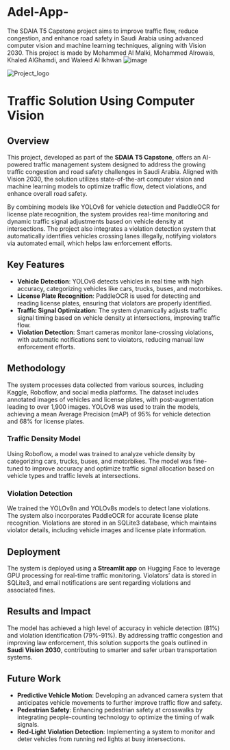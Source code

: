 # Adel-App-
The SDAIA T5 Capstone project aims to improve traffic flow, reduce congestion, and enhance road safety in Saudi Arabia using advanced computer vision and machine learning techniques, aligning with Vision 2030. This project is made by Mohammed Al Malki, Mohammed Alrowais, 
Khaled AlGhamdi, and Waleed Al Ikhwan
![image](https://github.com/user-attachments/assets/5c7a38d3-844a-4e60-90fb-aff2063352ed)

![Project_logo](https://github.com/user-attachments/assets/d90faf4c-ee75-4157-a123-0f7eb6b1a56e)


# Traffic Solution Using Computer Vision

## Overview
This project, developed as part of the **SDAIA T5 Capstone**, offers an AI-powered traffic management system designed to address the growing traffic congestion and road safety challenges in Saudi Arabia. Aligned with Vision 2030, the solution utilizes state-of-the-art computer vision and machine learning models to optimize traffic flow, detect violations, and enhance overall road safety.

By combining models like YOLOv8 for vehicle detection and PaddleOCR for license plate recognition, the system provides real-time monitoring and dynamic traffic signal adjustments based on vehicle density at intersections. The project also integrates a violation detection system that automatically identifies vehicles crossing lanes illegally, notifying violators via automated email, which helps law enforcement efforts.

## Key Features

- **Vehicle Detection**: YOLOv8 detects vehicles in real time with high accuracy, categorizing vehicles like cars, trucks, buses, and motorbikes.
- **License Plate Recognition**: PaddleOCR is used for detecting and reading license plates, ensuring that violators are properly identified.
- **Traffic Signal Optimization**: The system dynamically adjusts traffic signal timing based on vehicle density at intersections, improving traffic flow.
- **Violation Detection**: Smart cameras monitor lane-crossing violations, with automatic notifications sent to violators, reducing manual law enforcement efforts.

## Methodology
The system processes data collected from various sources, including Kaggle, Roboflow, and social media platforms. The dataset includes annotated images of vehicles and license plates, with post-augmentation leading to over 1,900 images. YOLOv8 was used to train the models, achieving a mean Average Precision (mAP) of 95% for vehicle detection and 68% for license plates.

### Traffic Density Model
Using Roboflow, a model was trained to analyze vehicle density by categorizing cars, trucks, buses, and motorbikes. The model was fine-tuned to improve accuracy and optimize traffic signal allocation based on vehicle types and traffic levels at intersections.

### Violation Detection
We trained the YOLOv8n and YOLOv8s models to detect lane violations. The system also incorporates PaddleOCR for accurate license plate recognition. Violations are stored in an SQLite3 database, which maintains violator details, including vehicle images and license plate information.

## Deployment
The system is deployed using a **Streamlit app** on Hugging Face to leverage GPU processing for real-time traffic monitoring. Violators’ data is stored in SQLite3, and email notifications are sent regarding violations and associated fines.

## Results and Impact
The model has achieved a high level of accuracy in vehicle detection (81%) and violation identification (79%-91%). By addressing traffic congestion and improving law enforcement, this solution supports the goals outlined in **Saudi Vision 2030**, contributing to smarter and safer urban transportation systems.

## Future Work

- **Predictive Vehicle Motion**: Developing an advanced camera system that anticipates vehicle movements to further improve traffic flow and safety.
- **Pedestrian Safety**: Enhancing pedestrian safety at crosswalks by integrating people-counting technology to optimize the timing of walk signals.
- **Red-Light Violation Detection**: Implementing a system to monitor and deter vehicles from running red lights at busy intersections.
